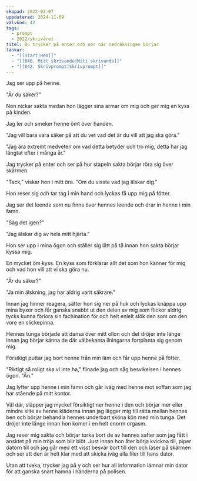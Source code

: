 ```yaml
---
skapad: 2022-02-07
uppdaterad: 2024-11-09
valvkod: 42
tags:
  - prompt
  - 2022/skrivåret
titel: Du trycker på enter och ser när nedräkningen börjar
länkar:
  - "[[Start|Hem]]"
  - "[[040. Mitt skrivande|Mitt skrivande]]"
  - "[[042. Skrivprompt|Skrivprompt]]"
---
```

Jag ser upp på henne.

"Är du säker?"

Non nickar sakta medan hon lägger sina armar om mig och ger mig en kyss på kinden.

Jag ler och smeker henne ömt över handen.

"Jag vill bara vara säker på att du vet vad det är du vill att jag ska göra."

"Jag ära extremt medveten om vad detta betyder och tro mig, detta har jag längtat efter i många år."

Jag trycker på enter och ser på hur stapeln sakta börjar röra sig över skärmen.

"Tack," viskar hon i mitt öra. "Om du visste vad jag älskar dig."

Hon reser sig och tar tag i min hand och lyckas få upp mig på fötter.

Jag ser det leende som nu finns över hennes leende och drar in henne i min famn.

"Säg det igen?"

"Jag älskar dig av hela mitt hjärta."

Hon ser upp i mina ögon och ställer sig lätt på tå innan hon sakta börjar kyssa mig. 

En mycket öm kyss. En kyss som förklarar allt det som hon känner för mig och vad hon vill att vi ska göra nu.

"Är du säker?"

"Ja min älskning, jag har aldrig varit säkrare."

Innan jag hinner reagera, sätter hon sig ner på huk och lyckas knäppa upp mina byxor och får ganska snabbt ut den delen av mig som flickor aldrig tycks kunna förlora sin fachination för och helt enlelt slök den som om den vore en slickepinna.

Hennes tunga började att dansa över mitt ollon och det dröjer inte länge innan jag börjar känna de där välbekanta ilningarna fortplanta sig genom mig.

Försikigt puttar jag bort henne från min läm och får upp henne på fötter.

"Riktigt så roligt ska vi inte ha," flinade jag och såg besvikelsen i hennes ögon. "Än."

Jag lyfter upp henne i min famn och går iväg med henne mot soffan som jag har stående på mitt kontor.

Väl där, släpper jag mycket försiktigt ner henne i den och börjar mer eller mindre slite av henne kläderna innan jag lägger mig till rätta mellan hennes ben och börjar behandla hennes underbart sköna kön med min tunga. Det dröjer inte länge innan hon komer i en helt enorm orgasm.

Jag reser mig sakta och börjar torka bort de av hennes safter som jag fått i ansktet på min tröja som blir blöt. Just innan hon åter börja kvickna till, piper datorn till och jag går med ett visst besvär bort till den och läser på skärmen och ser att den är helt klar med att skicka iväg alla filer till hans dator.

Utan att tveka, trycker jag på y och ser hur all information lämnar min dator för att ganska snart hamna i händerna på polisen.
